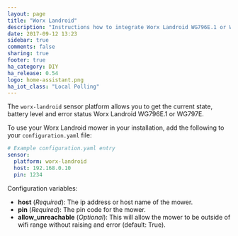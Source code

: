 ```yaml
---
layout: page
title: "Worx Landroid"
description: "Instructions how to integrate Worx Landroid WG796E.1 or WG797E as sensors within Home Assistant."
date: 2017-09-12 13:23
sidebar: true
comments: false
sharing: true
footer: true
ha_category: DIY
ha_release: 0.54
logo: home-assistant.png
ha_iot_class: "Local Polling"
---
```


The `worx-landroid` sensor platform allows you to get the current state, battery level and error status Worx Landroid WG796E.1 or WG797E.

To use your Worx Landroid mower in your installation, add the following to your `configuration.yaml` file:

```yaml
# Example configuration.yaml entry
sensor:
  platform: worx-landroid
  host: 192.168.0.10
  pin: 1234
```

Configuration variables:

- **host** (*Required*): The ip address or host name of the mower.
- **pin** (*Required*): The pin code for the mower.
- **allow_unreachable** (*Optional*): This will allow the mower to be outside of wifi range without raising and error (default: True).
